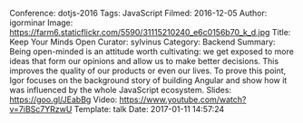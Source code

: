 Conference: dotjs-2016
Tags: JavaScript
Filmed: 2016-12-05
Author: igorminar
Image: https://farm6.staticflickr.com/5590/31115210240_e6c0156b70_k_d.jpg
Title: Keep Your Minds Open
Curator: sylvinus
Category: Backend
Summary: Being open-minded is an attitude worth cultivating: we get exposed to more ideas that form our opinions and allow us to make better decisions. This improves the quality of our products or even our lives. To prove this point, Igor focuses on the background story of building Angular and show how it was influenced by the whole JavaScript ecosystem.
Slides: https://goo.gl/JEabBg
Video: https://www.youtube.com/watch?v=7iBSc7YRzwU
Template: talk
Date: 2017-01-11 14:57:24